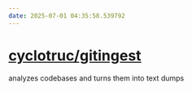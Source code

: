 ```yaml
---
date: 2025-07-01 04:35:58.539792
---
```


# [cyclotruc/gitingest](https://github.com/cyclotruc/gitingest)

analyzes codebases and turns them into text dumps